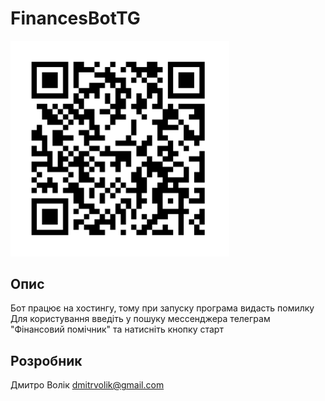 <h1>FinancesBotTG</h1>

[<img src="docs/qr-code.png" alt="drawing" width="350"/>](https://t.me/financialassistantUA_bot)

<h2>Опис</h2>

Бот працює на хостингу, тому при запуску програма видасть помилку
Для користування введіть у пошуку мессенджера телеграм "Фінансовий помічник" та натисніть кнопку старт

<h2>Розробник</h2>

Дмитро Волік
[dmitrvolik@gmail.com](mailto:dmitrvolik@gmail.com)

